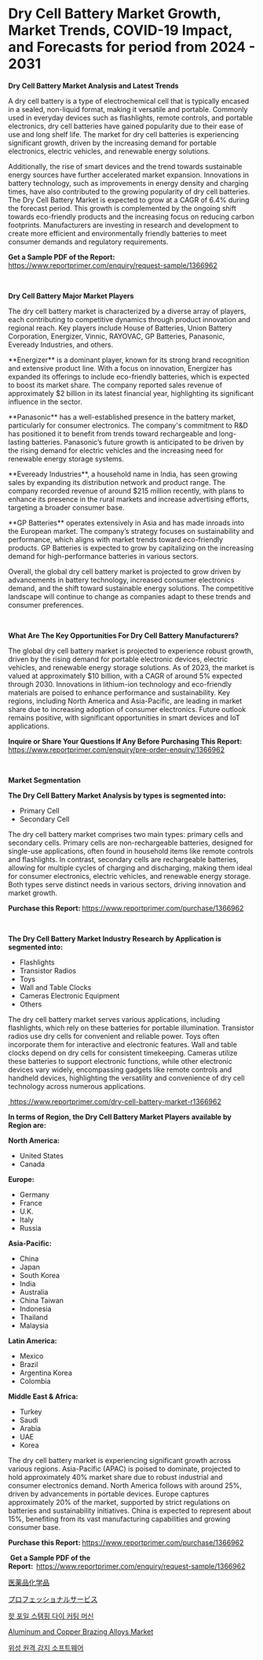 <p><h1>Dry Cell Battery Market Growth, Market Trends, COVID-19 Impact, and Forecasts for period from 2024 - 2031</h1></p><p><strong>Dry Cell Battery Market Analysis and Latest Trends</strong></p>
<p><p>A dry cell battery is a type of electrochemical cell that is typically encased in a sealed, non-liquid format, making it versatile and portable. Commonly used in everyday devices such as flashlights, remote controls, and portable electronics, dry cell batteries have gained popularity due to their ease of use and long shelf life. The market for dry cell batteries is experiencing significant growth, driven by the increasing demand for portable electronics, electric vehicles, and renewable energy solutions.</p><p>Additionally, the rise of smart devices and the trend towards sustainable energy sources have further accelerated market expansion. Innovations in battery technology, such as improvements in energy density and charging times, have also contributed to the growing popularity of dry cell batteries. The Dry Cell Battery Market is expected to grow at a CAGR of 6.4% during the forecast period. This growth is complemented by the ongoing shift towards eco-friendly products and the increasing focus on reducing carbon footprints. Manufacturers are investing in research and development to create more efficient and environmentally friendly batteries to meet consumer demands and regulatory requirements.</p></p>
<p><strong>Get a Sample PDF of the Report:&nbsp;</strong> <a href="https://www.reportprimer.com/enquiry/request-sample/1366962">https://www.reportprimer.com/enquiry/request-sample/1366962</a></p>
<p>&nbsp;</p>
<p><strong>Dry Cell Battery Major Market Players</strong></p>
<p><p>The dry cell battery market is characterized by a diverse array of players, each contributing to competitive dynamics through product innovation and regional reach. Key players include House of Batteries, Union Battery Corporation, Energizer, Vinnic, RAYOVAC, GP Batteries, Panasonic, Eveready Industries, and others.</p><p>**Energizer** is a dominant player, known for its strong brand recognition and extensive product line. With a focus on innovation, Energizer has expanded its offerings to include eco-friendly batteries, which is expected to boost its market share. The company reported sales revenue of approximately $2 billion in its latest financial year, highlighting its significant influence in the sector.</p><p>**Panasonic** has a well-established presence in the battery market, particularly for consumer electronics. The company's commitment to R&D has positioned it to benefit from trends toward rechargeable and long-lasting batteries. Panasonic’s future growth is anticipated to be driven by the rising demand for electric vehicles and the increasing need for renewable energy storage systems.</p><p>**Eveready Industries**, a household name in India, has seen growing sales by expanding its distribution network and product range. The company recorded revenue of around $215 million recently, with plans to enhance its presence in the rural markets and increase advertising efforts, targeting a broader consumer base.</p><p>**GP Batteries** operates extensively in Asia and has made inroads into the European market. The company’s strategy focuses on sustainability and performance, which aligns with market trends toward eco-friendly products. GP Batteries is expected to grow by capitalizing on the increasing demand for high-performance batteries in various sectors.</p><p>Overall, the global dry cell battery market is projected to grow driven by advancements in battery technology, increased consumer electronics demand, and the shift toward sustainable energy solutions. The competitive landscape will continue to change as companies adapt to these trends and consumer preferences.</p></p>
<p>&nbsp;</p>
<p><strong>What Are The Key Opportunities For Dry Cell Battery Manufacturers?</strong></p>
<p><p>The global dry cell battery market is projected to experience robust growth, driven by the rising demand for portable electronic devices, electric vehicles, and renewable energy storage solutions. As of 2023, the market is valued at approximately $10 billion, with a CAGR of around 5% expected through 2030. Innovations in lithium-ion technology and eco-friendly materials are poised to enhance performance and sustainability. Key regions, including North America and Asia-Pacific, are leading in market share due to increasing adoption of consumer electronics. Future outlook remains positive, with significant opportunities in smart devices and IoT applications.</p></p>
<p><strong>Inquire or Share Your Questions If Any Before Purchasing This Report:</strong> <a href="https://www.reportprimer.com/enquiry/pre-order-enquiry/1366962">https://www.reportprimer.com/enquiry/pre-order-enquiry/1366962</a></p>
<p>&nbsp;</p>
<p><strong>Market Segmentation</strong></p>
<p><strong>The Dry Cell Battery Market Analysis by types is segmented into:</strong></p>
<p><ul><li>Primary Cell</li><li>Secondary Cell</li></ul></p>
<p><p>The dry cell battery market comprises two main types: primary cells and secondary cells. Primary cells are non-rechargeable batteries, designed for single-use applications, often found in household items like remote controls and flashlights. In contrast, secondary cells are rechargeable batteries, allowing for multiple cycles of charging and discharging, making them ideal for consumer electronics, electric vehicles, and renewable energy storage. Both types serve distinct needs in various sectors, driving innovation and market growth.</p></p>
<p><strong>Purchase this Report:&nbsp;</strong><a href="https://www.reportprimer.com/purchase/1366962">https://www.reportprimer.com/purchase/1366962</a></p>
<p>&nbsp;</p>
<p><strong>The Dry Cell Battery Market Industry Research by Application is segmented into:</strong></p>
<p><ul><li>Flashlights</li><li>Transistor Radios</li><li>Toys</li><li>Wall and Table Clocks</li><li>Cameras Electronic Equipment</li><li>Others</li></ul></p>
<p><p>The dry cell battery market serves various applications, including flashlights, which rely on these batteries for portable illumination. Transistor radios use dry cells for convenient and reliable power. Toys often incorporate them for interactive and electronic features. Wall and table clocks depend on dry cells for consistent timekeeping. Cameras utilize these batteries to support electronic functions, while other electronic devices vary widely, encompassing gadgets like remote controls and handheld devices, highlighting the versatility and convenience of dry cell technology across numerous applications.</p></p>
<p><a href="https://www.reportprimer.com/dry-cell-battery-market-r1366962">&nbsp;https://www.reportprimer.com/dry-cell-battery-market-r1366962</a></p>
<p><strong>In terms of Region, the Dry Cell Battery Market Players available by Region are:</strong></p>
<p>
    <p> <strong> North America: </strong>
        <ul>
            <li>United States</li>
            <li>Canada</li>
        </ul>
        </p> 
    <p> <strong> Europe: </strong>
        <ul>
            <li>Germany</li>
            <li>France</li>
            <li>U.K.</li>
            <li>Italy</li>
            <li>Russia</li>
        </ul>
        </p> 
    <p> <strong> Asia-Pacific: </strong>
        <ul>
            <li>China</li>
            <li>Japan</li>
            <li>South Korea</li>
            <li>India</li>
            <li>Australia</li>
            <li>China Taiwan</li>
            <li>Indonesia</li>
            <li>Thailand</li>
            <li>Malaysia</li>
        </ul>
        </p> 
    <p> <strong> Latin America: </strong>
        <ul>
            <li>Mexico</li>
            <li>Brazil</li>
            <li>Argentina Korea</li>
            <li>Colombia</li>
        </ul>
        </p> 
    <p> <strong> Middle East & Africa: </strong>
        <ul>
            <li>Turkey</li>
            <li>Saudi</li>
            <li>Arabia</li>
            <li>UAE</li>
            <li>Korea</li>
        </ul>
    </p>
    </p>
<p><p>The dry cell battery market is experiencing significant growth across various regions. Asia-Pacific (APAC) is poised to dominate, projected to hold approximately 40% market share due to robust industrial and consumer electronics demand. North America follows with around 25%, driven by advancements in portable devices. Europe captures approximately 20% of the market, supported by strict regulations on batteries and sustainability initiatives. China is expected to represent about 15%, benefiting from its vast manufacturing capabilities and growing consumer base.</p></p>
<p><strong>Purchase this Report: </strong><a href="https://www.reportprimer.com/purchase/1366962">https://www.reportprimer.com/purchase/1366962</a></p>
<p>&nbsp;<strong>Get a Sample PDF of the Report:&nbsp;&nbsp;</strong><a href="https://www.reportprimer.com/enquiry/request-sample/1366962">https://www.reportprimer.com/enquiry/request-sample/1366962</a></p>
<p><strong></strong></p>
<p><p><a href="https://medium.com/@dfg5fff/%E8%A3%BD%E8%96%AC%E5%8C%96%E5%AD%A6%E5%B8%82%E5%A0%B4%E3%81%AE%E3%83%88%E3%83%AC%E3%83%B3%E3%83%89-%E8%A3%BD%E8%96%AC%E5%8C%96%E5%AD%A6%E5%B8%82%E5%A0%B4%E3%81%AE%E6%B4%9E%E5%AF%9F%E3%81%A8%E4%BA%88%E6%B8%AC%E5%88%86%E6%9E%90%E3%81%AB%E7%84%A6%E7%82%B9%E3%82%92%E5%BD%93%E3%81%A6%E3%82%8B-2024-2031-a684468139c6">医薬品化学品</a></p><p><a href="https://medium.com/@dfg5fff/%E5%9C%B0%E5%9F%9F%E5%B8%82%E5%A0%B4%E3%81%AF%E3%83%97%E3%83%AD%E3%83%95%E3%82%A7%E3%83%83%E3%82%B7%E3%83%A7%E3%83%8A%E3%83%AB%E3%82%B5%E3%83%BC%E3%83%93%E3%82%B9%E5%B8%82%E5%A0%B4%E3%81%AE%E9%9D%A9%E6%96%B0%E3%81%AB%E3%81%A9%E3%81%AE%E3%82%88%E3%81%86%E3%81%AB%E9%81%A9%E5%BF%9C%E3%81%97%E3%81%A6%E3%81%84%E3%82%8B%E3%81%8B-%E4%B8%BB%E8%A6%81%E3%81%AA%E5%B8%82%E5%A0%B4%E3%83%88%E3%83%AC%E3%83%B3%E3%83%89%E3%81%A82024%E5%B9%B4%E3%81%8B%E3%82%892031%E5%B9%B4%E3%81%BE%E3%81%A7%E3%81%AE%E4%BA%88%E6%B8%AC-8d7735167409">プロフェッショナルサービス</a></p><p><a href="https://medium.com/@artyompoq5m4/%EA%B8%80%EB%A1%9C%EB%B2%8C-%ED%95%AB-%ED%8F%AC%EC%9D%BC-%EA%B8%88%ED%98%95-%EC%95%95%EC%B0%A9%EA%B8%B0-%EC%8B%9C%EC%9E%A5-%EB%B6%84%EC%84%9D-%EC%A3%BC%EC%9A%94-%EC%8B%9C%EC%9E%A5-%EB%8F%99%ED%96%A5-%EB%B0%8F-%ED%96%A5%ED%9B%84-%EC%A0%84%EB%A7%9D-2024-2031-d34c0be7e25e">핫 포일 스탬핑 다이 커팅 머신</a></p><p><a href="https://issuu.com/reportprime-2/docs/aluminum-and-copper-brazing-alloys-_5f5518010a585b">Aluminum and Copper Brazing Alloys Market</a></p><p><a href="https://medium.com/@nashbeahan2023/%EC%9C%84%EC%84%B1-%EC%9B%90%EA%B2%A9-%EA%B0%90%EC%A7%80-%EC%86%8C%ED%94%84%ED%8A%B8%EC%9B%A8%EC%96%B4-%EC%8B%9C%EC%9E%A5-%EA%B7%9C%EB%AA%A8%EB%8A%94-9-3-%EC%9D%98-2a8bfff27173">위성 원격 감지 소프트웨어</a></p></p>